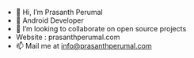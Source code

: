 - 👋 Hi, I’m Prasanth Perumal
- 👀 Android Developer 
- 💞️ I’m looking to collaborate on open source projects
- Website : prasanthperumal.com
- 📫 Mail me at info@prasanthperumal.com

<!---
prasanthperumal92/prasanthperumal92 is a ✨ special ✨ repository because its `README.md` (this file) appears on your GitHub profile.
You can click the Preview link to take a look at your changes.
--->
